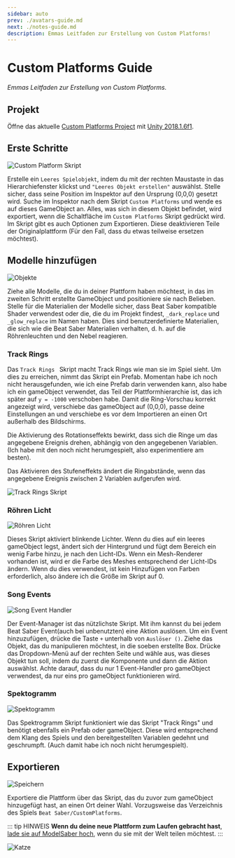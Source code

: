 ```yaml
---
sidebar: auto
prev: ./avatars-guide.md
next: ./notes-guide.md
description: Emmas Leitfaden zur Erstellung von Custom Platforms!
---
```


# Custom Platforms Guide
_Emmas Leitfaden zur Erstellung von Custom Platforms._

## Projekt
Öffne das aktuelle [Custom Platforms Project](https://github.com/affederaffe/CustomPlatformsUnityProject/releases/) mit [Unity 2018.1.6f1](https://download.unity3d.com/download_unity/57cc34175ccf/Windows64EditorInstaller/UnitySetup64-2018.1.6f1.exe).

## Erste Schritte
![Custom Platform Skript](~@images/models/platforms/CustomPlatformScript.png)

Erstelle ein `Leeres Spielobjekt`, indem du mit der rechten Maustaste in das Hierarchiefenster klickst und `"Leeres Objekt erstellen"` auswählst. Stelle sicher, dass seine Position im Inspektor auf den Ursprung (0,0,0) gesetzt wird. Suche im Inspektor nach dem Skript `Custom Platforms` und wende es auf dieses GameObject an. Alles, was sich in diesem Objekt befindet, wird exportiert, wenn die Schaltfläche im `Custom Platforms` Skript gedrückt wird. Im Skript gibt es auch Optionen zum Exportieren. Diese deaktivieren Teile der Originalplattform (Für den Fall, dass du etwas teilweise ersetzen möchtest).

## Modelle hinzufügen
![Objekte](~@images/models/platforms/Objects.png)

Ziehe alle Modelle, die du in deiner Plattform haben möchtest, in das im zweiten Schritt erstellte GameObject und positioniere sie nach Belieben. Stelle für die Materialien der Modelle sicher, dass Beat Saber kompatible Shader verwendest oder die, die du im Projekt findest, `_dark_replace` und `_glow_replace` im Namen haben. Dies sind benutzerdefinierte Materialien, die sich wie die Beat Saber Materialien verhalten, d. h. auf die Röhrenleuchten und den Nebel reagieren.

### Track Rings
Das `Track Rings ` Skript macht Track Rings wie man sie im Spiel sieht. Um dies zu erreichen, nimmt das Skript ein Prefab. Momentan habe ich noch nicht herausgefunden, wie ich eine Prefab darin verwenden kann, also habe ich ein gameObject verwendet, das Teil der Plattformhierarchie ist, das ich später auf `y = -1000` verschoben habe. Damit die Ring-Vorschau korrekt angezeigt wird, verschiebe das gameObject auf (0,0,0), passe deine Einstellungen an und verschiebe es vor dem Importieren an einen Ort außerhalb des Bildschirms.

Die Aktivierung des Rotationseffekts bewirkt, dass sich die Ringe um das angegebene Ereignis drehen, abhängig von den angegebenen Variablen. (Ich habe mit den noch nicht herumgespielt, also experimentiere am besten).

Das Aktivieren des Stufeneffekts ändert die Ringabstände, wenn das angegebene Ereignis zwischen 2 Variablen aufgerufen wird.

![Track Rings Skript](~@images/models/platforms/TrackRingsScript.png)

### Röhren Licht
![Röhren Licht](~@images/models/platforms/TubeLightScript.png)

Dieses Skript aktiviert blinkende Lichter. Wenn du dies auf ein leeres gameObject legst, ändert sich der Hintergrund und fügt dem Bereich ein wenig Farbe hinzu, je nach den Licht-IDs. Wenn ein Mesh-Renderer vorhanden ist, wird er die Farbe des Meshes entsprechend der Licht-IDs ändern. Wenn du dies verwendest, ist kein Hinzufügen von Farben erforderlich, also ändere ich die Größe im Skript auf 0.

### Song Events
![Song Event Handler](~@images/models/platforms/SongEventHandler.png)

Der Event-Manager ist das nützlichste Skript. Mit ihm kannst du bei jedem Beat Saber Event(auch bei unbenutzten) eine Aktion auslösen. Um ein Event hinzuzufügen, drücke die Taste `+` unterhalb von `Auslöser ()`. Ziehe das Objekt, das du manipulieren möchtest, in die soeben erstellte Box. Drücke das Dropdown-Menü auf der rechten Seite und wähle aus, was dieses Objekt tun soll, indem du zuerst die Komponente und dann die Aktion auswählst. Achte darauf, dass du nur 1 Event-Handler pro gameObject verwendest, da nur eins pro gameObject funktionieren wird.

### Spektogramm
![Spektogramm](~@images/models/platforms/Spectogram.png)

Das Spektrogramm Skript funktioniert wie das Skript "Track Rings" und benötigt ebenfalls ein Prefab oder gameObject. Diese wird entsprechend dem Klang des Spiels und den bereitgestellten Variablen gedehnt und geschrumpft. (Auch damit habe ich noch nicht herumgespielt).

## Exportieren

![Speichern](~@images/models/platforms/Save.png)

Exportiere die Plattform über das Skript, das du zuvor zum gameObject hinzugefügt hast, an einen Ort deiner Wahl. Vorzugsweise das Verzeichnis des Spiels `Beat Saber/CustomPlatforms`.

::: tip HINWEIS **Wenn du deine neue Plattform zum Laufen gebracht hast**, [lade sie auf ModelSaber hoch](https://modelsaber.com), wenn du sie mit der Welt teilen möchtest. :::

![Katze](~@images/models/platforms/Cat.png)
